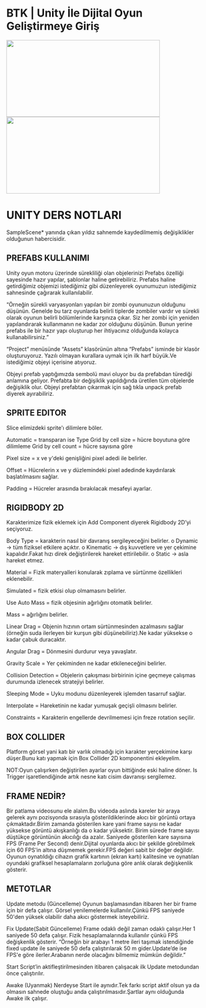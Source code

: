 # BTK | Unity İle Dijital Oyun Geliştirmeye Giriş
<div align="left">
<img src="https://github.com/beyzabektas/BTK_Unity_Giris/assets/91256847/abd91db7-5cf3-4e8c-baa5-a231db19da63"  width="400" height="200" />
<img src="https://github.com/beyzabektas/BTK_Unity_Giris/assets/91256847/dd4a26c2-f46b-4446-b51f-df9714c6063f"  width="400" height="200" />
</div>

# UNITY DERS NOTLARI
SampleScene* yanında çıkan yıldız sahnemde kaydedilmemiş değişiklikler olduğunun habercisidir.

## PREFABS KULLANIMI

Unity oyun motoru üzerinde sürekliliği olan objelerinizi Prefabs özelliği sayesinde hazır yapılar, şablonlar haline getirebiliriz. 
Prefabs haline getirdiğimiz objemizi istediğimiz gibi düzenleyerek oyunumuzun istediğimiz sahnesinde çağırarak kullanılabilir.

“Örneğin sürekli varyasyonları yapılan bir zombi oyununuzun olduğunu düşünün. Genelde bu tarz oyunlarda belirli tiplerde zombiler vardır ve sürekli olarak oyunun belirli bölümlerinde karşınıza çıkar. Siz her zombi için yeniden yapılandırarak kullanmanın ne kadar zor olduğunu düşünün. Bunun yerine prefabs ile bir hazır yapı oluşturup her ihtiyacınız olduğunda kolayca kullanabilirsiniz.”

“Project” menüsünde “Assets” klasörünün altına “Prefabs” isminde bir klasör oluşturuyoruz. Yazılı olmayan kurallara uymak için ilk harf büyük.Ve istediğimiz objeyi içerisine atıyoruz.

Objeyi prefab yaptığımızda sembolü mavi oluyor bu da prefabdan türediği anlamına geliyor.
Prefabta bir değişiklik yapıldığında üretilen tüm objelerde değişiklik olur.
Objeyi prefabtan çıkarmak için sağ tıkla unpack prefab diyerek ayırabiliriz.


## SPRITE EDITOR

Slice elimizdeki sprite'ı dilimlere böler.

Automatic = transparan ise
Type			Grid by cell size = hücre boyutuna göre dilimleme
Grid by cell count = hücre sayısına göre

Pixel size = x ve y'deki genişliğini pixel adedi ile belirler.

Offset = Hücrelerin x ve y düzlemindeki pixel adedinde kaydırılarak başlatılmasını sağlar.

Padding = Hücreler arasında bırakılacak mesafeyi ayarlar.


## RIGIDBODY 2D

Karakterimize fizik eklemek için Add Component diyerek Rigidbody 2D’yi seçiyoruz.

Body Type = karakterin nasıl bir davranış sergileyeceğini belirler.
o	Dynamic -> tüm fiziksel etkilere açıktır.
o	Kinematic -> dış kuvvetlere ve yer çekimine kapalıdır.Fakat hızı direk değiştirilerek hareket ettirilebilir.
o	Static -> asla hareket etmez.

Material = Fizik materyalleri konularak zıplama ve sürtünme özellikleri eklenebilir.

Simulated = fizik etkisi olup olmamasını belirler.

Use Auto Mass = fizik objesinin ağırlığını otomatik belirler.

Mass = ağırlığını belirler.

Linear Drag = Objenin hızının ortam sürtünmesinden azalmasını sağlar (örneğin suda ilerleyen bir kurşun gibi düşünebiliriz).Ne kadar yüksekse o kadar çabuk duracaktır.

Angular Drag = Dönmesini durdurur veya yavaşlatır.

Gravity Scale = Yer çekiminden ne kadar etkileneceğini belirler.

Collision Detection = Objelerin çakışması birbirinin içine geçmeye çalışmas durumunda izlenecek stratejiyi belirler.

Sleeping Mode = Uyku modunu düzenleyerek işlemden tasarruf sağlar.

Interpolate = Hareketinin ne kadar yumuşak geçişli olmasını belirler.

Constraints = Karakterin engellerde devrilmemesi için freze rotation seçilir.


## BOX COLLIDER

Platform görsel yani katı bir varlık olmadığı için karakter yerçekimine karşı düşer.Bunu katı yapmak için Box Collider 2D komponentini ekleyelim.

NOT:Oyun çalışırken değiştirilen ayarlar oyun bittiğinde eski haline döner.
Is Trigger işaretlendiğinde artık nesne katı cisim davranışı sergilemez.


## FRAME NEDİR?

Bir patlama videosunu ele alalım.Bu videoda aslında kareler bir araya gelerek aynı pozisyonda sırasıyla gösterildiklerinde akıcı bir görüntü ortaya çıkmaktadır.Birim zamanda gösterilen kare yani frame sayısı ne kadar yüksekse görüntü akışkanlığı da o kadar yüksektir.
Birim sürede frame sayısı düştükçe görüntünün akıcılığı da azalır.
Saniyede gösterilen kare sayısına FPS (Frame Per Second) denir.Dijital oyunlarda akıcı bir şekilde görebilmek için 60 FPS'in altına düşmemek gerekir.FPS değeri sabit bir değer değildir.
Oyunun oynatıldığı cihazın grafik kartının (ekran kartı) kalitesine ve oynatılan oyundaki grafiksel hesaplamaların zorluğuna göre anlık olarak değişkenlik gösterir. 

 
## METOTLAR

Update metodu (Güncelleme)
Oyunun başlamasından itibaren her bir frame için bir defa çalışır.
Görsel yenilemelerde kullanılır.Çünkü FPS saniyede 50'den yüksek olabilir daha akıcı göstermek isteyebiliriz.

Fix Update(Sabit Güncelleme)
Frame odaklı değil zaman odaklı çalışır.Her 1 saniyede 50 defa çalışır.
Fizik hesaplamalarında kullanılır çünkü FPS değişkenlik gösterir.
“Örneğin bir arabayı 1 metre ileri taşımak istendiğinde fixed update ile saniyede 50 defa çalıştırılarak 50 m gider.Update’de ise FPS'e göre ilerler.Arabanın nerde olacağını bilmemiz mümkün değildir.”

Start 
Script’in aktifleştirilmesinden itibaren çalışacak ilk Update metodundan önce çalıştırılır.

Awake (Uyanmak)
Nerdeyse Start ile aynıdır.Tek farkı script aktif olsun ya da olmasın sahnede oluştuğu anda çalıştırılmasıdır.Şartlar aynı olduğunda Awake ilk çalışır.

